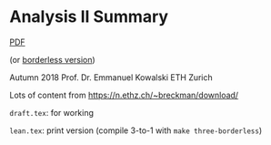 # Analysis II Summary

[PDF](https://github.com/mmathys/analysis-ii-summary/raw/master/dist/three.pdf)

(or [borderless version](https://github.com/mmathys/analysis-ii-summary/raw/master/dist/three.pdf))


Autumn 2018 Prof. Dr. Emmanuel Kowalski ETH Zurich

Lots of content from https://n.ethz.ch/~breckman/download/

`draft.tex`: for working

`lean.tex`: print version (compile 3-to-1 with `make three-borderless`)
